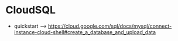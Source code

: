 # CloudSQL

- quickstart --> https://cloud.google.com/sql/docs/mysql/connect-instance-cloud-shell#create_a_database_and_upload_data
